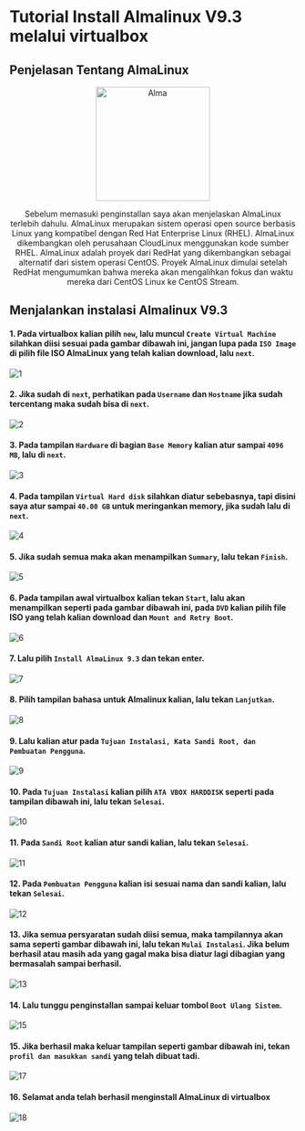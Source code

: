 # Tutorial Install Almalinux V9.3 melalui virtualbox

## Penjelasan Tentang AlmaLinux 

<p align="center" style="margin-bottom: 0px !important;">
  <img width="200" src="Alma.png" alt="Alma" align="center">
</p>

<p align="center" >Sebelum memasuki penginstallan saya akan menjelaskan AlmaLinux terlebih dahulu.
AlmaLinux merupakan sistem operasi open source berbasis Linux yang kompatibel dengan Red Hat Enterprise Linux (RHEL). AlmaLinux dikembangkan oleh perusahaan CloudLinux menggunakan kode sumber RHEL.
AlmaLinux adalah proyek dari RedHat yang dikembangkan sebagai alternatif dari sistem operasi CentOS. Proyek AlmaLinux dimulai setelah RedHat mengumumkan bahwa mereka akan mengalihkan fokus dan waktu mereka dari CentOS Linux ke CentOS Stream.</p>

## Menjalankan instalasi Almalinux V9.3

#### 1. Pada virtualbox kalian pilih `new`, lalu muncul `Create Virtual Machine` silahkan diisi sesuai pada gambar dibawah ini, jangan lupa pada `ISO Image` di pilih file ISO AlmaLinux yang telah kalian download, lalu `next`.
![1](1.jpg)

#### 2. Jika sudah di `next`, perhatikan pada `Username` dan `Hostname` jika sudah tercentang maka sudah bisa di `next`.
![2](2.jpg)

#### 3. Pada tampilan `Hardware` di bagian `Base Memory` kalian atur sampai `4096 MB`, lalu di `next`.
![3](3.jpg)

#### 4. Pada tampilan `Virtual Hard disk` silahkan diatur sebebasnya, tapi disini saya atur sampai `40.00 GB` untuk meringankan memory, jika sudah lalu di `next`.
![4](4.jpg)

#### 5. Jika sudah semua maka akan menampilkan `Summary`, lalu tekan `Finish`.
![5](5.jpg)

#### 6. Pada tampilan awal virtualbox kalian tekan `Start`, lalu akan menampilkan seperti pada gambar dibawah ini, pada `DVD` kalian pilih file ISO yang telah kalian download dan `Mount and Retry Boot`.
![6](6.jpg)

#### 7. Lalu pilih `Install AlmaLinux 9.3` dan tekan enter.
![7](7.jpg)

#### 8. Pilih tampilan bahasa untuk Almalinux kalian, lalu tekan `Lanjutkan`.
![8](8.jpg)

#### 9. Lalu kalian atur pada `Tujuan Instalasi, Kata Sandi Root, dan Pembuatan Pengguna`.
![9](9.jpg)

#### 10. Pada `Tujuan Instalasi` kalian pilih `ATA VBOX HARDDISK` seperti pada tampilan dibawah ini, lalu tekan `Selesai`.
![10](10.jpg)

#### 11. Pada `Sandi Root` kalian atur sandi kalian, lalu tekan `Selesai`.
![11](11.jpg)

#### 12. Pada `Pembuatan Pengguna` kalian isi sesuai nama dan sandi kalian, lalu tekan `Selesai`.
![12](12.jpg)

#### 13. Jika semua persyaratan sudah diisi semua, maka tampilannya akan sama seperti gambar dibawah ini, lalu tekan `Mulai Instalasi`. Jika belum berhasil atau masih ada yang gagal maka bisa diatur lagi dibagian yang bermasalah sampai berhasil.
![13](13.jpg)

#### 14. Lalu tunggu penginstallan sampai keluar tombol `Boot Ulang Sistem`.
![15](15.jpg)

#### 15. Jika berhasil maka keluar tampilan seperti gambar dibawah ini, tekan `profil dan masukkan sandi` yang telah dibuat tadi.
![17](17.jpg)

#### 16. Selamat anda telah berhasil menginstall AlmaLinux di virtualbox
![18](18.jpg)
